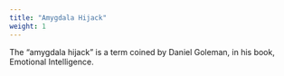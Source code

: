 ```yaml
---
title: "Amygdala Hijack"
weight: 1
---
```


The “amygdala hijack” is a term coined by Daniel Goleman, in his book, Emotional Intelligence.

